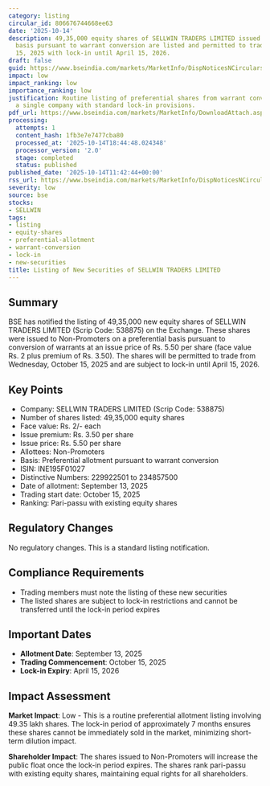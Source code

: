 ```yaml
---
category: listing
circular_id: 806676744668ee63
date: '2025-10-14'
description: 49,35,000 equity shares of SELLWIN TRADERS LIMITED issued on preferential
  basis pursuant to warrant conversion are listed and permitted to trade from October
  15, 2025 with lock-in until April 15, 2026.
draft: false
guid: https://www.bseindia.com/markets/MarketInfo/DispNoticesNCirculars.aspx?Noticeid={DFDD3266-2C25-4F0C-8BDE-7A0D16936572}&noticeno=20251014-26&dt=10/14/2025&icount=26&totcount=61&flag=0
impact: low
impact_ranking: low
importance_ranking: low
justification: Routine listing of preferential shares from warrant conversion for
  a single company with standard lock-in provisions.
pdf_url: https://www.bseindia.com/markets/MarketInfo/DownloadAttach.aspx?id=20251014-26&attachedId=
processing:
  attempts: 1
  content_hash: 1fb3e7e7477cba80
  processed_at: '2025-10-14T18:44:48.024348'
  processor_version: '2.0'
  stage: completed
  status: published
published_date: '2025-10-14T11:42:44+00:00'
rss_url: https://www.bseindia.com/markets/MarketInfo/DispNoticesNCirculars.aspx?Noticeid={DFDD3266-2C25-4F0C-8BDE-7A0D16936572}&noticeno=20251014-26&dt=10/14/2025&icount=26&totcount=61&flag=0
severity: low
source: bse
stocks:
- SELLWIN
tags:
- listing
- equity-shares
- preferential-allotment
- warrant-conversion
- lock-in
- new-securities
title: Listing of New Securities of SELLWIN TRADERS LIMITED
---
```


## Summary

BSE has notified the listing of 49,35,000 new equity shares of SELLWIN TRADERS LIMITED (Scrip Code: 538875) on the Exchange. These shares were issued to Non-Promoters on a preferential basis pursuant to conversion of warrants at an issue price of Rs. 5.50 per share (face value Rs. 2 plus premium of Rs. 3.50). The shares will be permitted to trade from Wednesday, October 15, 2025 and are subject to lock-in until April 15, 2026.

## Key Points

- Company: SELLWIN TRADERS LIMITED (Scrip Code: 538875)
- Number of shares listed: 49,35,000 equity shares
- Face value: Rs. 2/- each
- Issue premium: Rs. 3.50 per share
- Issue price: Rs. 5.50 per share
- Allottees: Non-Promoters
- Basis: Preferential allotment pursuant to warrant conversion
- ISIN: INE195F01027
- Distinctive Numbers: 229922501 to 234857500
- Date of allotment: September 13, 2025
- Trading start date: October 15, 2025
- Ranking: Pari-passu with existing equity shares

## Regulatory Changes

No regulatory changes. This is a standard listing notification.

## Compliance Requirements

- Trading members must note the listing of these new securities
- The listed shares are subject to lock-in restrictions and cannot be transferred until the lock-in period expires

## Important Dates

- **Allotment Date**: September 13, 2025
- **Trading Commencement**: October 15, 2025
- **Lock-in Expiry**: April 15, 2026

## Impact Assessment

**Market Impact**: Low - This is a routine preferential allotment listing involving 49.35 lakh shares. The lock-in period of approximately 7 months ensures these shares cannot be immediately sold in the market, minimizing short-term dilution impact.

**Shareholder Impact**: The shares issued to Non-Promoters will increase the public float once the lock-in period expires. The shares rank pari-passu with existing equity shares, maintaining equal rights for all shareholders.